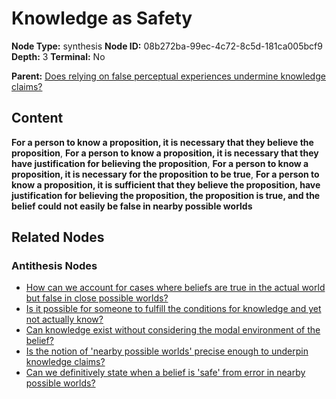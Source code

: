 # Knowledge as Safety

**Node Type:** synthesis
**Node ID:** 08b272ba-99ec-4c72-8c5d-181ca005bcf9
**Depth:** 3
**Terminal:** No

**Parent:** [Does relying on false perceptual experiences undermine knowledge claims?](does-relying-on-false-perceptual-experiences-undermine-knowledge-claims-antithesis-cea136a4-9368-429e-8a2e-e4719617ea50.md)

## Content

**For a person to know a proposition, it is necessary that they believe the proposition**, **For a person to know a proposition, it is necessary that they have justification for believing the proposition**, **For a person to know a proposition, it is necessary for the proposition to be true**, **For a person to know a proposition, it is sufficient that they believe the proposition, have justification for believing the proposition, the proposition is true, and the belief could not easily be false in nearby possible worlds**

## Related Nodes

### Antithesis Nodes

- [How can we account for cases where beliefs are true in the actual world but false in close possible worlds?](how-can-we-account-for-cases-where-beliefs-are-true-in-the-actual-world-but-false-in-close-possible-worlds-antithesis-6794a874-a9c7-4a06-a9d2-b58b8615b611.md)
- [Is it possible for someone to fulfill the conditions for knowledge and yet not actually know?](is-it-possible-for-someone-to-fulfill-the-conditions-for-knowledge-and-yet-not-actually-know-antithesis-96f1017a-e52c-4edc-8d6a-d113800e4d85.md)
- [Can knowledge exist without considering the modal environment of the belief?](can-knowledge-exist-without-considering-the-modal-environment-of-the-belief-antithesis-4fe9d487-dbac-4e72-bd6d-f807ab864c1a.md)
- [Is the notion of 'nearby possible worlds' precise enough to underpin knowledge claims?](is-the-notion-of-nearby-possible-worlds-precise-enough-to-underpin-knowledge-claims-antithesis-3118aa56-9b46-43e7-b5dd-a47bbe0631f2.md)
- [Can we definitively state when a belief is 'safe' from error in nearby possible worlds?](can-we-definitively-state-when-a-belief-is-safe-from-error-in-nearby-possible-worlds-antithesis-0c0129ca-4f0e-414c-be53-dbcd934caa47.md)
